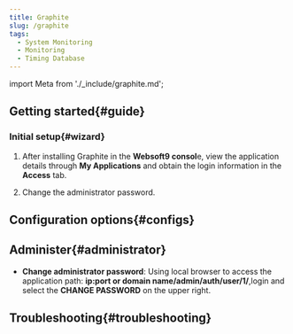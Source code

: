 ```yaml
---
title: Graphite
slug: /graphite
tags:
  - System Monitoring
  - Monitoring
  - Timing Database
---
```


import Meta from './_include/graphite.md';

<Meta name="meta" />

## Getting started{#guide}

### Initial setup{#wizard}

1. After installing Graphite in the **Websoft9 consol**e, view the application details through **My Applications** and obtain the login information in the **Access** tab. 

2. Change the administrator password.

## Configuration options{#configs}

## Administer{#administrator}

- **Change administrator password**: Using local browser to access the application path: **ip:port or domain name/admin/auth/user/1/**,login and  select the **CHANGE PASSWORD** on the upper right.

## Troubleshooting{#troubleshooting}

